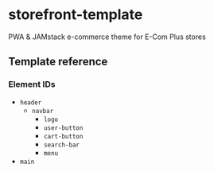 # storefront-template

PWA &amp; JAMstack e-commerce theme for E-Com Plus stores

## Template reference

### Element IDs

- `header`
  - `navbar`
    - `logo`
    - `user-button`
    - `cart-button`
    - `search-bar`
    - `menu`
- `main`
